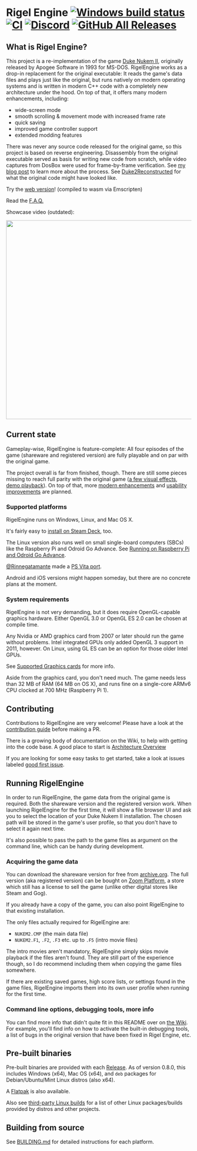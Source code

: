 # Rigel Engine [![Windows build status](https://ci.appveyor.com/api/projects/status/7yen9qaccci2vklw/branch/master?svg=true)](https://ci.appveyor.com/project/lethal-guitar/rigelengine/branch/master) [![CI](https://github.com/lethal-guitar/RigelEngine/workflows/CI/badge.svg)](https://github.com/lethal-guitar/RigelEngine/actions?query=event%3Apush+branch%3Amaster) [![Discord](https://img.shields.io/discord/798281609437642752?color=7289DA&label=Discord&logo=discord&logoColor=white)](https://discord.gg/QKYB6u4Kew) [![GitHub All Releases](https://img.shields.io/github/downloads/lethal-guitar/RigelEngine/total.svg?style=flat)](https://github.com/lethal-guitar/RigelEngine/releases)

## What is Rigel Engine?

This project is a re-implementation of the game [Duke Nukem II](
https://en.wikipedia.org/wiki/Duke_Nukem_II), originally released by Apogee
Software in 1993 for MS-DOS. RigelEngine works as a drop-in replacement for the original executable: It reads the game's data files and plays just like the original,
but runs natively on modern operating systems and is written in modern C++ code with a completely new architecture under the hood.
On top of that, it offers many modern enhancements, including:

* wide-screen mode
* smooth scrolling & movement mode with increased frame rate
* quick saving
* improved game controller support
* extended modding features

There was never any source code released for the original game, so this project
is based on reverse engineering. Disassembly from the original executable served as basis for writing new code from scratch, while video captures from DosBox were used for frame-by-frame verification.
See [my blog post](https://lethalguitar.wordpress.com/2019/05/28/re-implementing-an-old-dos-game-in-c-17/) to learn more about the process.
See [Duke2Reconstructed](https://github.com/lethal-guitar/Duke2Reconstructed) for what the original code might have looked like.

Try the [web version](https://rigelengine.nikolai-wuttke.de)! (compiled to wasm via Emscripten)

Read the [F.A.Q.](https://github.com/lethal-guitar/RigelEngine/wiki/FAQ)

Showcase video (outdated):

<a href="http://www.youtube.com/watch?v=U7-eotm8Xoo"><img src="https://i.imgur.com/06btu7R.png" width="540"></img></a>

## Current state

Gameplay-wise, RigelEngine is feature-complete: All four episodes of the game (shareware and registered version) are fully playable and on par with the original game.

The project overall is far from finished, though. There are still some pieces missing to reach full parity with the original game ([a few visual effects](https://github.com/lethal-guitar/RigelEngine/milestone/5), [demo playback](https://github.com/lethal-guitar/RigelEngine/milestone/13)). On top of that, more [modern enhancements](https://github.com/lethal-guitar/RigelEngine/labels/enhancement) and [usability improvements](https://github.com/lethal-guitar/RigelEngine/labels/usability) are planned.

### Supported platforms

RigelEngine runs on Windows, Linux, and Mac OS X.

It's fairly easy to [install on Steam Deck](https://github.com/lethal-guitar/RigelEngine/wiki/Steam-Deck-setup), too.

The Linux version also runs well on small single-board computers (SBCs) like the Raspberry Pi and Odroid Go Advance.
See [Running on Raspberry Pi and Odroid Go Advance](https://github.com/lethal-guitar/RigelEngine/wiki/Running-on-Raspberry-Pi-and-Odroid-Go-Advance).

[@Rinnegatamante](https://github.com/Rinnegatamante) made a [PS Vita port](https://vitadb.rinnegatamante.it/#/info/988).

Android and iOS versions might happen someday, but there are no concrete plans at the moment.

### System requirements

RigelEngine is not very demanding, but it does require OpenGL-capable graphics hardware.
Either OpenGL 3.0 or OpenGL ES 2.0 can be chosen at compile time.

Any Nvidia or AMD graphics card from 2007 or later should run the game without problems.
Intel integrated GPUs only added OpenGL 3 support in 2011, however.
On Linux, using GL ES can be an option for those older Intel GPUs.

See [Supported Graphics cards](https://github.com/lethal-guitar/RigelEngine/wiki/Supported-graphics-cards-(GPUs)) for more info.

Aside from the graphics card, you don't need much.
The game needs less than 32 MB of RAM (64 MB on OS X),
and runs fine on a single-core ARMv6 CPU clocked at 700 MHz (Raspberry Pi 1).

## Contributing

Contributions to RigelEngine are very welcome! Please have a look at the [contribution guide](CONTRIBUTING.md) before making a PR.

There is a growing body of documentation on the Wiki, to help with getting into the code base. A good place to start is [Architecture Overview](https://github.com/lethal-guitar/RigelEngine/wiki/Architecture-overview)

If you are looking for some easy tasks to get started, take a look at issues labeled [good first issue](https://github.com/lethal-guitar/RigelEngine/issues?q=is%3Aissue+is%3Aopen+label%3A%22good+first+issue%22).

## Running RigelEngine

In order to run RigelEngine, the game data from the original game is required. Both the shareware version and the registered version work.
When launching RigelEngine for the first time, it will show a file browser UI and ask you to select the location of your Duke Nukem II installation.
The chosen path will be stored in the game's user profile, so that you don't have to select it again next time.

It's also possible to pass the path to the game files as argument on the command line, which can be handy during development.

### Acquiring the game data

You can download the shareware version for free from [archive.org](https://archive.org/download/msdos_DUKE2_shareware/DUKE2.zip).
The full version (aka registered version) can be bought on [Zoom Platform](https://www.zoom-platform.com/product/duke-nukem-2),
a store which still has a license to sell the game (unlike other digital stores like Steam and Gog).

If you already have a copy of the game, you can also point RigelEngine to that existing installation.

The only files actually required for RigelEngine are:

* `NUKEM2.CMP` (the main data file)
* `NUKEM2.F1`, `.F2`, `.F3` etc. up to `.F5` (intro movie files)

The intro movies aren't mandatory, RigelEngine simply skips movie playback if the files aren't found.
They are still part of the experience though, so I do recommend including them when copying the game files somewhere.

If there are existing saved games, high score lists, or settings found in the game files,
RigelEngine imports them into its own user profile when running for the first time.

### Command line options, debugging tools, more info

You can find more info that didn't quite fit in this README over on [the Wiki](https://github.com/lethal-guitar/RigelEngine/wiki). For example, you'll find info on how to activate the built-in debugging tools, a list of bugs in the original version that have been fixed in Rigel Engine, etc.

## Pre-built binaries

Pre-built binaries are provided with each [Release](https://github.com/lethal-guitar/RigelEngine/releases).
As of version 0.8.0, this includes Windows (x64),
Mac OS (x64),
and `deb` packages for Debian/Ubuntu/Mint Linux distros (also x64).

A [Flatpak](https://flathub.org/apps/details/io.github.lethal_guitar.RigelEngine) is also available.

Also see [third-party Linux builds](https://github.com/lethal-guitar/RigelEngine/wiki/Third-party-Linux-builds)
for a list of other Linux packages/builds provided by distros and other projects.

## Building from source

See [BUILDING.md](BUILDING.md) for detailed instructions for each platform.
